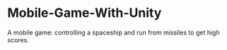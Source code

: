 # Mobile-Game-With-Unity
A mobile game: controlling a spaceship and run from missiles to get high scores.
